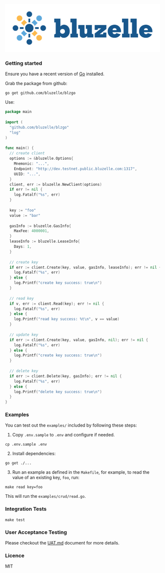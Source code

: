 ![](https://raw.githubusercontent.com/bluzelle/api/master/source/images/Bluzelle%20-%20Logo%20-%20Big%20-%20Colour.png)

### Getting started

Ensure you have a recent version of [Go](https://golang.org) installed.

Grab the package from github:

```
go get github.com/bluzelle/blzgo
```

Use:

```go
package main

import (
  "github.com/bluzelle/blzgo"
  "log"
)

func main() {
  // create client
  options := &bluzelle.Options{
    Mnemonic: "...",
    Endpoint: "http://dev.testnet.public.bluzelle.com:1317",
    UUID: "...",
  }
  client, err := bluzelle.NewClient(options)
  if err != nil {
    log.Fatalf("%s", err)
  }

  key := "foo"
  value := "bar"

  gasInfo := bluzelle.GasInfo{
    MaxFee: 4000001,
  }
  leaseInfo := bluzelle.LeaseInfo{
    Days: 1,
  }

  // create key
  if err := client.Create(key, value, gasInfo, leaseInfo); err != nil {
    log.Fatalf("%s", err)
  } else {
    log.Printf("create key success: true\n")
  }

  // read key
  if v, err := client.Read(key); err != nil {
    log.Fatalf("%s", err)
  } else {
    log.Printf("read key success: %t\n", v == value)
  }

  // update key
  if err := client.Create(key, value, gasInfo, nil); err != nil {
    log.Fatalf("%s", err)
  } else {
    log.Printf("create key success: true\n")
  }

  // delete key
  if err := client.Delete(key, gasInfo); err != nil {
    log.Fatalf("%s", err)
  } else {
    log.Printf("delete key success: true\n")
  }
}
```

### Examples

You can test out the `examples/` included by following these steps:

1. Copy `.env.sample` to `.env` and configure if needed.

```
cp .env.sample .env
```

2. Install dependencies:

```
go get ./...
```

3. Run an example as defined in the `Makefile`, for example, to read the value of an existing key, `foo`, run:

```
make read key=foo
```

This will run the `examples/crud/read.go`.

### Integration Tests

```
make test
```

### User Acceptance Testing

Please checkout the [UAT.md](https://github.com/bluzelle/blzgo/blob/master/UAT.md) document for more details.

### Licence

MIT
